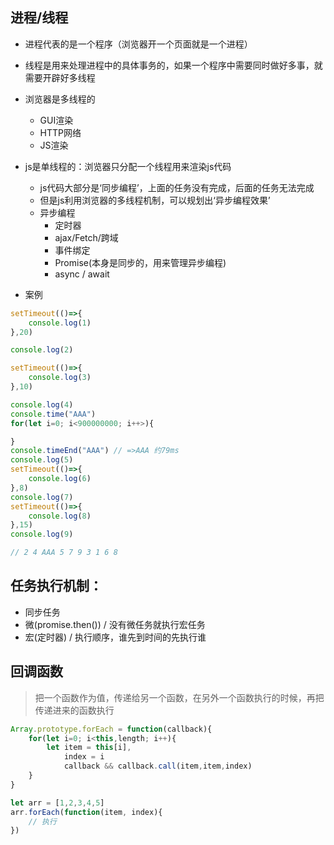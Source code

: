 ## 进程/线程
+ 进程代表的是一个程序（浏览器开一个页面就是一个进程）

+ 线程是用来处理进程中的具体事务的，如果一个程序中需要同时做好多事，就需要开辟好多线程

+ 浏览器是多线程的
    - GUI渲染
    - HTTP网络
    - JS渲染

+ js是单线程的：浏览器只分配一个线程用来渲染js代码
    - js代码大部分是‘同步编程’，上面的任务没有完成，后面的任务无法完成
    - 但是js利用浏览器的多线程机制，可以规划出‘异步编程效果’
    - 异步编程
        - 定时器
        - ajax/Fetch/跨域
        - 事件绑定
        - Promise(本身是同步的，用来管理异步编程)
        - async / await

+ 案例
```javascript
setTimeout(()=>{
    console.log(1)
},20)

console.log(2)

setTimeout(()=>{
    console.log(3)
},10)

console.log(4)
console.time("AAA")
for(let i=0; i<900000000; i++>){

}
console.timeEnd("AAA") // =>AAA 约79ms
console.log(5)
setTimeout(()=>{
    console.log(6)
},8)
console.log(7)
setTimeout(()=>{
    console.log(8)
},15)
console.log(9)

// 2 4 AAA 5 7 9 3 1 6 8
```

## 任务执行机制：
+ 同步任务
+ 微(promise.then()) / 没有微任务就执行宏任务
+ 宏(定时器) / 执行顺序，谁先到时间的先执行谁

## 回调函数
> 把一个函数作为值，传递给另一个函数，在另外一个函数执行的时候，再把传递进来的函数执行
```javascript
Array.prototype.forEach = function(callback){
    for(let i=0; i<this,length; i++){
        let item = this[i],
            index = i
            callback && callback.call(item,item,index)
    }
}

let arr = [1,2,3,4,5]
arr.forEach(function(item, index){
    // 执行 
})
```